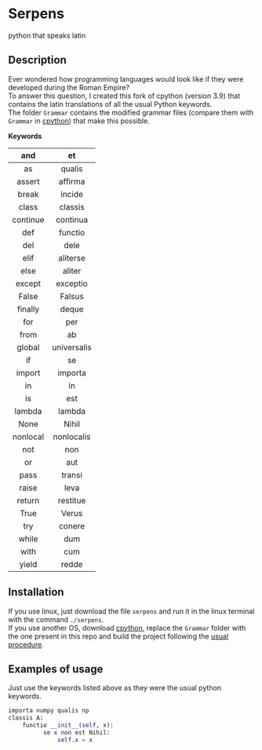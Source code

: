 # Serpens
python that speaks latin

## Description
Ever wondered how programming languages would look like if they were developed during the Roman Empire?  
To answer this question, I created this fork of cpython (version 3.9) that contains the latin translations of all the usual Python keywords.  
The folder `Grammar` contains the modified grammar files (compare them with `Grammar` in [cpython](https://github.com/python/cpython "The Python programming language")) that make this possible.

__Keywords__

| and | et
|:-------------:| :-----:|
| as | qualis
| assert | affirma
| break | incide
| class | classis
| continue | continua
| def | functio
| del | dele
| elif | aliterse
| else | aliter
| except | exceptio
| False | Falsus
| finally | deque
| for | per
| from | ab
| global | universalis
| if | se
| import | importa 
| in | in
| is | est
| lambda | lambda 
| None | Nihil
| nonlocal | nonlocalis
| not | non
| or | aut
| pass | transi 
| raise | leva
| return | restitue
| True | Verus
| try | conere
| while | dum
| with | cum
| yield | redde

## Installation
If you use linux, just download the file `serpens` and run it in the linux terminal with the command `./serpens`.  
If you use another OS, download [cpython](https://github.com/python/cpython "The Python programming language"), replace the `Grammar` folder with the one present in this repo and build the project following the [usual procedure](https://devguide.python.org/setup/ "Build cpython").

## Examples of usage
Just use the keywords listed above as they were the usual python keywords.
```Python
importa numpy qualis np
classis A:
    functio __init__(self, x):
          se x non est Nihil:
              self.x = x
```
